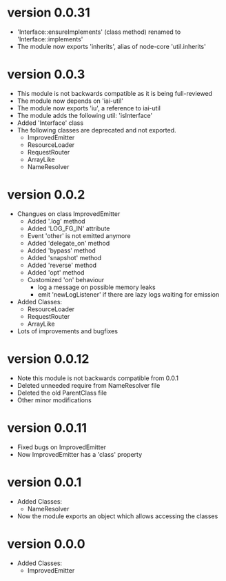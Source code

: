 # version 0.0.31
  - 'Interface::ensureImplements' (class method) renamed to 'Interface::implements'
  - The module now exports 'inherits', alias of node-core 'util.inherits'

# version 0.0.3
  - This module is not backwards compatible as it is being full-reviewed
  - The module now depends on 'iai-util'
  - The module now exports 'iu', a reference to iai-util
  - The module adds the following util: 'isInterface'
  - Added 'Interface' class
  - The following classes are deprecated and not exported.
    - ImprovedEmitter
    - ResourceLoader
    - RequestRouter
    - ArrayLike
    - NameResolver

# version 0.0.2
  - Changues on class ImprovedEmitter
    - Added '.log' method
    - Added 'LOG_FG_IN' attribute
    - Event 'other' is not emitted anymore
    - Added 'delegate_on' method
    - Added 'bypass' method
    - Added 'snapshot' method
    - Added 'reverse' method
    - Added 'opt' method
    - Customized 'on' behaviour
      - log a message on possible memory leaks
      - emit 'newLogListener' if there are lazy logs waiting for emission
  - Added Classes:
    - ResourceLoader
    - RequestRouter
    - ArrayLike
  - Lots of improvements and bugfixes

# version 0.0.12
  - Note this module is not backwards compatible from 0.0.1
  - Deleted unneeded require from NameResolver file
  - Deleted the old ParentClass file
  - Other minor modifications

# version 0.0.11
  - Fixed bugs on ImprovedEmitter
  - Now ImprovedEmitter has a 'class' property

# version 0.0.1
  - Added Classes:
    - NameResolver
  - Now the module exports an object which allows accessing the classes

# version 0.0.0
  - Added Classes:
    - ImprovedEmitter

